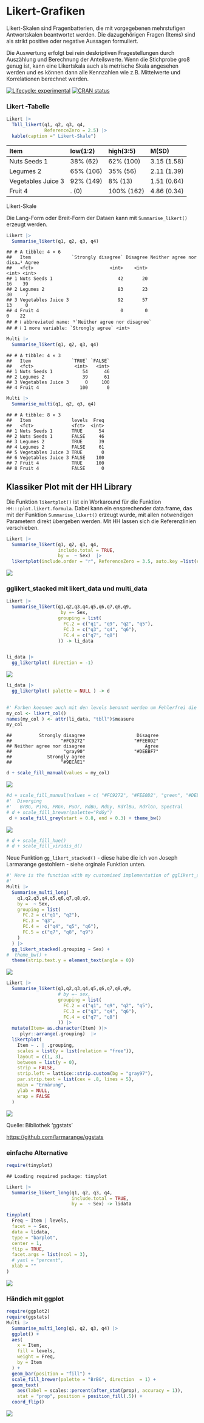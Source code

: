 Likert-Grafiken
================

Likert-Skalen sind Fragenbatterien, die mit vorgegebenen mehrstufigen
Antwortskalen beantwortet werden. Die dazugehörigen Fragen (Items) sind
als strikt positive oder negative Aussagen formuliert.

Die Auswertung erfolgt bei rein deskriptiven Fragestellungen durch
Auszählung und Berechnung der Anteilswerte. Wenn die Stichprobe groß
genug ist, kann eine Likertskala auch als metrische Skala angesehen
werden und es können dann alle Kennzahlen wie z.B. Mittelwerte und
Korrelationen berechnet werden.

<!-- badges: start -->

[![Lifecycle:
experimental](https://img.shields.io/badge/lifecycle-experimental-orange.svg)](https://www.tidyverse.org/lifecycle/#experimental)
[![CRAN
status](https://www.r-pkg.org/badges/version/stp25stat2)](https://CRAN.R-project.org/package=stp25stat2)
<!-- badges: end -->

### Likert -Tabelle

``` r
Likert |>
  Tbll_likert(q1, q2, q3, q4,
              ReferenceZero = 2.5) |> 
  kable(caption =" Likert-Skale")
```

| Item               | low(1:2)  | high(3:5)  | M(SD)       |
|:-------------------|:----------|:-----------|:------------|
| Nuts Seeds 1       | 38% (62)  | 62% (100)  | 3.15 (1.58) |
| Legumes 2          | 65% (106) | 35% (56)   | 2.11 (1.39) |
| Vegetables Juice 3 | 92% (149) | 8% (13)    | 1.51 (0.64) |
| Fruit 4            | . (0)     | 100% (162) | 4.86 (0.34) |

Likert-Skale

Die Lang-Form oder Breit-Form der Dataen kann mit `Summarise_likert()`
erzeugt werden.

``` r
Likert |>
  Summarise_likert(q1, q2, q3, q4) 
```

    ## # A tibble: 4 × 6
    ##   Item               `Strongly disagree` Disagree Neither agree nor disa…¹ Agree
    ##   <fct>                            <int>    <int>                    <int> <int>
    ## 1 Nuts Seeds 1                        42       20                       16    39
    ## 2 Legumes 2                           83       23                       30     7
    ## 3 Vegetables Juice 3                  92       57                       13     0
    ## 4 Fruit 4                              0        0                        0    22
    ## # ℹ abbreviated name: ¹​`Neither agree nor disagree`
    ## # ℹ 1 more variable: `Strongly agree` <int>

``` r
Multi |>
  Summarise_likert(q1, q2, q3, q4) 
```

    ## # A tibble: 4 × 3
    ##   Item               `TRUE` `FALSE`
    ##   <fct>               <int>   <int>
    ## 1 Nuts Seeds 1           54      46
    ## 2 Legumes 2              39      61
    ## 3 Vegetables Juice 3      0     100
    ## 4 Fruit 4               100       0

``` r
Multi |>
  Summarise_multi(q1, q2, q3, q4) 
```

    ## # A tibble: 8 × 3
    ##   Item               levels  Freq
    ##   <fct>              <fct>  <int>
    ## 1 Nuts Seeds 1       TRUE      54
    ## 2 Nuts Seeds 1       FALSE     46
    ## 3 Legumes 2          TRUE      39
    ## 4 Legumes 2          FALSE     61
    ## 5 Vegetables Juice 3 TRUE       0
    ## 6 Vegetables Juice 3 FALSE    100
    ## 7 Fruit 4            TRUE     100
    ## 8 Fruit 4            FALSE      0

## Klassiker Plot mit der HH Library

Die Funktion `likertplot()` ist ein Workaround für die Funktion
`HH:::plot.likert.formula`. Dabei kann ein ensprechender data.frame, das
mit der Funktion `Summarise_likert()` erzeugt wurde, mit allen
notwendigen Parametern direkt übergeben werden. Mit HH lassen sich die
Referenzlinien verschieben.

``` r
Likert |>
  Summarise_likert(q1, q2, q3, q4, 
                   include.total = TRUE, 
                   by =  ~ Sex)  |>
  likertplot(include.order = "r", ReferenceZero = 3.5, auto.key =list(columns=5))
```

![](README_files/figure-gfm/likert-plot-1-1.png)<!-- -->

### gglikert_stacked mit likert_data und multi_data

``` r
Likert |>
  Summarise_likert(q1,q2,q3,q4,q5,q6,q7,q8,q9,
                    by =~ Sex,
                   grouping = list(
                     FC.2 = c("q1", "q9", "q2", "q5"),
                     FC.3 = c("q3", "q4", "q6"),
                     FC.4 = c("q7", "q8")
                   )) -> li_data


li_data |> 
  gg_likertplot( direction = -1)
```

![](README_files/figure-gfm/unnamed-chunk-3-1.png)<!-- -->

``` r
li_data |> 
  gg_likertplot( palette = NULL ) -> d 
  

#' Farben koennen auch mit den levels benannt werden um Fehlerfrei die Zuordnung zu erstellen.
my_col <- likert_col()
names(my_col ) <- attr(li_data, "tbll")$measure
my_col
```

    ##          Strongly disagree                   Disagree 
    ##                  "#FC9272"                  "#FEE0D2" 
    ## Neither agree nor disagree                      Agree 
    ##                   "gray90"                  "#DEEBF7" 
    ##             Strongly agree 
    ##                  "#9ECAE1"

``` r
d + scale_fill_manual(values = my_col)
```

![](README_files/figure-gfm/unnamed-chunk-4-1.png)<!-- -->

``` r
#d + scale_fill_manual(values = c( "#FC9272", "#FEE0D2", "green", "#DEEBF7" , "#9ECAE1" ))
#'  Diverging
#'   BrBG, PiYG, PRGn, PuOr, RdBu, RdGy, RdYlBu, RdYlGn, Spectral
# d + scale_fill_brewer(palette="RdGy")
 d + scale_fill_grey(start = 0.8, end = 0.3) + theme_bw()
```

![](README_files/figure-gfm/unnamed-chunk-4-2.png)<!-- -->

``` r
# d + scale_fill_hue()
# d + scale_fill_viridis_d()
```

Neue Funktion `gg_likert_stacked()` - diese habe die ich von Joseph
Larmarange gestohlern - siehe orginale Funktion unten.

``` r
#' Here is the function with my customised implementation of gglikert_stacked()
#' 
Multi |>
  Summarise_multi_long(
    q1,q2,q3,q4,q5,q6,q7,q8,q9,
    by =  ~ Sex,
    grouping = list(
      FC.2 = c("q1", "q2"),
      FC.3 = "q3",
      FC.4 =  c("q4", "q5", "q6"),
      FC.5 = c("q7", "q8", "q9")
    )
  ) |>
  gg_likert_stacked(.grouping ~ Sex) +
#  theme_bw() +
  theme(strip.text.y = element_text(angle = 0))
```

![](README_files/figure-gfm/unnamed-chunk-5-1.png)<!-- -->

``` r
Likert |>
  Summarise_likert(q1,q2,q3,q4,q5,q6,q7,q8,q9,
                   # by =~ sex,
                   grouping = list(
                     FC.2 = c("q1", "q9", "q2", "q5"),
                     FC.3 = c("q3", "q4", "q6"),
                     FC.4 = c("q7", "q8")
                   )) |>  
  mutate(Item= as.character(Item) )|>
     plyr::arrange(.grouping)  |>
  likertplot(
    Item ~ . | .grouping,
    scales = list(y = list(relation = "free")),
    layout = c(1, 3),
    between = list(y = 0),
    strip = FALSE,
    strip.left = lattice::strip.custom(bg = "gray97"),
    par.strip.text = list(cex = .8, lines = 5),
    main = "Ernärung",
    ylab = NULL,
    wrap = FALSE
  )
```

![](README_files/figure-gfm/unnamed-chunk-6-1.png)<!-- -->

Quelle: Bibliothek ‘ggstats’

<https://github.com/larmarange/ggstats>

### einfache Alternative

``` r
require(tinyplot)
```

    ## Loading required package: tinyplot

``` r
Likert |>
  Summarise_likert_long(q1, q2, q3, q4, 
                        include.total = TRUE, 
                        by =  ~ Sex) -> lidata

tinyplot(
  Freq ~ Item | levels,
  facet = ~ Sex,
  data = lidata,
  type = "barplot",
  center = 1,
  flip = TRUE,
  facet.args = list(ncol = 3),
  # yaxl = "percent",
  xlab = ""
)
```

![](README_files/figure-gfm/unnamed-chunk-7-1.png)<!-- -->

### Händich mit ggplot

``` r
require(ggplot2)
require(ggstats)
Multi |>
  Summarise_multi_long(q1, q2, q3, q4) |>
  ggplot() +
  aes(
    x = Item,
    fill = levels,
    weight = Freq,
    by = Item
  ) +
  geom_bar(position = "fill") +
  scale_fill_brewer(palette = "BrBG", direction  = 1) +
  geom_text(
    aes(label = scales::percent(after_stat(prop), accuracy = 1)),
    stat = "prop", position = position_fill(.5)) +
  coord_flip()
```

![](README_files/figure-gfm/ggplot-2-1.png)<!-- -->
